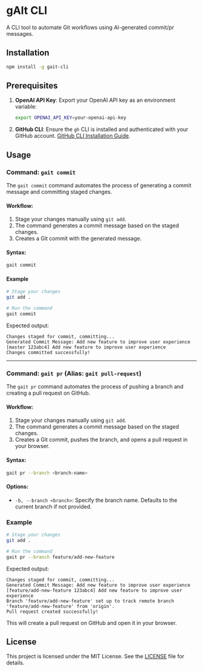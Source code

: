 # gAIt CLI

A CLI tool to automate Git workflows using AI-generated commit/pr messages.

## Installation

```bash
npm install -g gait-cli
```

## Prerequisites

1. **OpenAI API Key**: Export your OpenAI API key as an environment variable:

   ```bash
   export OPENAI_API_KEY=your-openai-api-key
   ```

2. **GitHub CLI**: Ensure the `gh` CLI is installed and authenticated with your GitHub account. [GitHub CLI Installation Guide](https://cli.github.com/manual/installation).

## Usage

### Command: `gait commit`

The `gait commit` command automates the process of generating a commit message and committing staged changes.

#### Workflow:

1. Stage your changes manually using `git add`.
2. The command generates a commit message based on the staged changes.
3. Creates a Git commit with the generated message.

#### Syntax:

```bash
gait commit
```

#### Example

```bash
# Stage your changes
git add .

# Run the command
gait commit
```

Expected output:

```
Changes staged for commit, committing...
Generated Commit Message: Add new feature to improve user experience
[master 123abc4] Add new feature to improve user experience
Changes committed successfully!
```

---

### Command: `gait pr` (Alias: `gait pull-request`)

The `gait pr` command automates the process of pushing a branch and creating a pull request on GitHub.

#### Workflow:

1. Stage your changes manually using `git add`.
2. The command generates a commit message based on the staged changes.
3. Creates a Git commit, pushes the branch, and opens a pull request in your browser.

#### Syntax:

```bash
gait pr --branch <branch-name>
```

#### Options:

- `-b, --branch <branch>`: Specify the branch name. Defaults to the current branch if not provided.

### Example

```bash
# Stage your changes
git add .

# Run the command
gait pr --branch feature/add-new-feature
```

Expected output:

```
Changes staged for commit, committing...
Generated Commit Message: Add new feature to improve user experience
[feature/add-new-feature 123abc4] Add new feature to improve user experience
Branch 'feature/add-new-feature' set up to track remote branch 'feature/add-new-feature' from 'origin'.
Pull request created successfully!
```

This will create a pull request on GitHub and open it in your browser.

## License

This project is licensed under the MIT License. See the [LICENSE](LICENSE) file for details.

